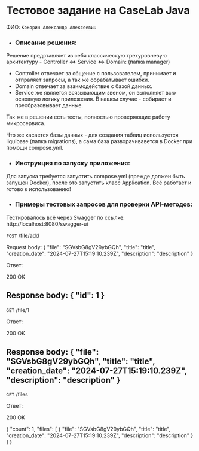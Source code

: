 # Тестовое задание на CaseLab Java

ФИО: `Кокорин Александр Алексеевич`

* ### Описание решения:

Решение представляет из себя классическую трехуровневую архитектуру - Controller <=> Service <=> Domain: (папка manager)
- Controller отвечает за общение с пользователем, принимает и отпраляет запросы, а так же обрабатывает ошибки. 
- Domain отвечает за взаимодействие с базой данных. 
- Service же является всязывающим звеном, он выполняет всю основную логику приложения. В нашем случае - собирает и преобразовывает данные.
  
Так же в решении есть тесты, полностью проверяющие работу микросервиса.

Что же касается базы данных - для создания таблиц используется liquibase (папка migrations), а сама база разворачивавется в Docker при помощи compose.yml.

* ### Инструкция по запуску приложения:

Для запуска требуется запустить compose.yml (прежде должен быть запущен Docker), после это запустить класс Application. Всё работает и готово к использованию!

* ### Примеры тестовых запросов для проверки API-методов:

Тестировалось всё через Swagger по ссылке: http://localhost:8080/swagger-ui

`POST` /file/add

Request body:
{
"file": "SGVsbG8gV29ybGQh",
"title": "title",
"creation_date": "2024-07-27T15:19:10.239Z",
"description": "description"
}

Ответ:

200 OK

Response body:
{
"id": 1
}
---

`GET` /file/1

Ответ:

200 OK

Response body:
{
"file": "SGVsbG8gV29ybGQh",
"title": "title",
"creation_date": "2024-07-27T15:19:10.239Z",
"description": "description"
}
---

`GET` /files

Ответ:

200 OK

{
"count": 1,
"files": [
{
"file": "SGVsbG8gV29ybGQh",
"title": "title",
"creation_date": "2024-07-27T15:19:10.239Z",
"description": "description"
}
]
}
